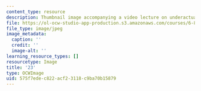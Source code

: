 ```yaml
---
content_type: resource
description: Thumbnail image accompanying a video lecture on underactuated robotics.
file: https://ol-ocw-studio-app-production.s3.amazonaws.com/courses/6-832-underactuated-robotics-spring-2009/575f7edec822acf23118c9ba70b15879_23.jpg
file_type: image/jpeg
image_metadata:
  caption: ''
  credit: ''
  image-alt: ''
learning_resource_types: []
resourcetype: Image
title: '23'
type: OCWImage
uid: 575f7ede-c822-acf2-3118-c9ba70b15879
---
```

